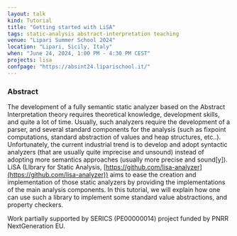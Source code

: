 ```yaml
---
layout: talk
kind: Tutorial
title: "Getting started with LiSA"
tags: static-analysis abstract-interpretation teaching
venue: "Lipari Summer School 2024"
location: "Lipari, Sicily, Italy"
when: "June 24, 2024, 1:00 PM - 4:30 PM CEST"
projects: lisa
confpage: "https://absint24.liparischool.it/"
---
```


### Abstract

The development of a fully semantic static analyzer based on the Abstract Interpretation theory requires theoretical knowledge, development skills, and quite a lot of time. Usually, such analyzers require the development of a parser, and several standard components for the analysis (such as fixpoint computations, standard abstraction of values and heap structures, etc..). Unfortunately, the current industrial trend is to develop and adopt syntactic analyzers (that are usually quite imprecise and unsound) instead of adopting more semantics approaches (usually more precise and sound[y]). LiSA (LIbrary for Static Analysis, [https://github.com/lisa-analyzer](https://github.com/lisa-analyzer)) aims to ease the creation and implementation of those static analyzers by providing the implementations of the main analysis components. In this tutorial, we will explain how one can use such a library to implement some standard value abstractions, and property checkers.

Work partially supported by SERICS (PE00000014) project funded by PNRR NextGeneration EU.
